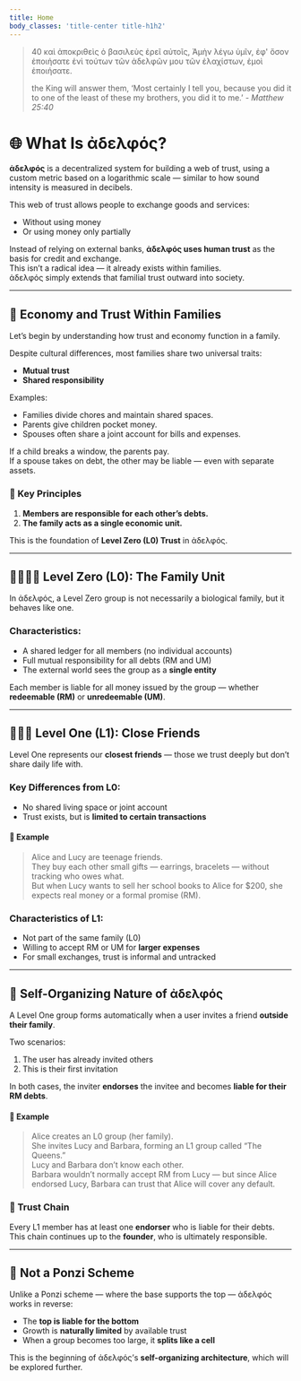 ```yaml
---
title: Home
body_classes: 'title-center title-h1h2'
---
```



> 40 καὶ ἀποκριθεὶς ὁ βασιλεὺς ἐρεῖ αὐτοῖς, Ἀμὴν λέγω ὑμῖν, ἐφ' ὅσον ἐποιήσατε ἑνὶ τούτων τῶν ἀδελφῶν μου τῶν ἐλαχίστων, ἐμοὶ ἐποιήσατε.
> 
> the King will answer them, ‘Most certainly I tell you, because you did it to one of the least of these my brothers, you did it to me.’
> <cite>- Matthew 25:40 </cite>



# 🌐 What Is ἀδελφός?

**ἀδελφός** is a decentralized system for building a web of trust, using a custom metric based on a logarithmic scale — similar to how sound intensity is measured in decibels.

This web of trust allows people to exchange goods and services:
- Without using money
- Or using money only partially

Instead of relying on external banks, **ἀδελφός uses human trust** as the basis for credit and exchange.  
This isn’t a radical idea — it already exists within families.  
ἀδελφός simply extends that familial trust outward into society.

---

## 🏡 Economy and Trust Within Families

Let’s begin by understanding how trust and economy function in a family.

Despite cultural differences, most families share two universal traits:
- **Mutual trust**
- **Shared responsibility**

Examples:
- Families divide chores and maintain shared spaces.
- Parents give children pocket money.
- Spouses often share a joint account for bills and expenses.

If a child breaks a window, the parents pay.  
If a spouse takes on debt, the other may be liable — even with separate assets.

### 🧠 Key Principles

1. **Members are responsible for each other’s debts.**  
2. **The family acts as a single economic unit.**

This is the foundation of **Level Zero (L0) Trust** in ἀδελφός.

---

## 👨‍👩‍👧‍👦 Level Zero (L0): The Family Unit

In ἀδελφός, a Level Zero group is not necessarily a biological family, but it behaves like one.

### Characteristics:
- A shared ledger for all members (no individual accounts)
- Full mutual responsibility for all debts (RM and UM)
- The external world sees the group as a **single entity**

Each member is liable for all money issued by the group — whether **redeemable (RM)** or **unredeemable (UM)**.

---

## 🧑‍🤝‍🧑 Level One (L1): Close Friends

Level One represents our **closest friends** — those we trust deeply but don’t share daily life with.

### Key Differences from L0:
- No shared living space or joint account
- Trust exists, but is **limited to certain transactions**

#### 🧾 Example

> Alice and Lucy are teenage friends.  
> They buy each other small gifts — earrings, bracelets — without tracking who owes what.  
> But when Lucy wants to sell her school books to Alice for $200, she expects real money or a formal promise (RM).

### Characteristics of L1:
- Not part of the same family (L0)
- Willing to accept RM or UM for **larger expenses**
- For small exchanges, trust is informal and untracked

---

## 🧬 Self-Organizing Nature of ἀδελφός

A Level One group forms automatically when a user invites a friend **outside their family**.

Two scenarios:
1. The user has already invited others
2. This is their first invitation

In both cases, the inviter **endorses** the invitee and becomes **liable for their RM debts**.

#### 🧾 Example

> Alice creates an L0 group (her family).  
> She invites Lucy and Barbara, forming an L1 group called “The Queens.”  
> Lucy and Barbara don’t know each other.  
> Barbara wouldn’t normally accept RM from Lucy — but since Alice endorsed Lucy, Barbara can trust that Alice will cover any default.

### 🔄 Trust Chain

Every L1 member has at least one **endorser** who is liable for their debts.  
This chain continues up to the **founder**, who is ultimately responsible.

---

## 🚫 Not a Ponzi Scheme

Unlike a Ponzi scheme — where the base supports the top — ἀδελφός works in reverse:

- The **top is liable for the bottom**
- Growth is **naturally limited** by available trust
- When a group becomes too large, it **splits like a cell**

This is the beginning of ἀδελφός’s **self-organizing architecture**, which will be explored further.


